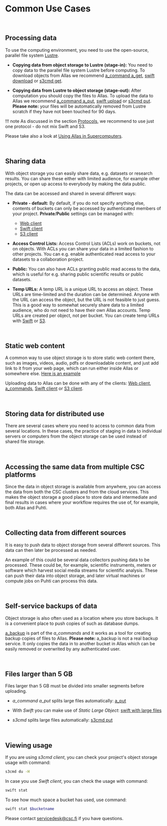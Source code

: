 
# Common Use Cases

&nbsp;


## Processing data

To use the computing environment, you need to use the open-source, parallel file system [Lustre](http://lustre.org/).

* **Copying data from object storage to Lustre (stage-in):** You need to copy data to the parallel file system Lustre before computing. To download objects from Allas we recommend [a_command a_get](./a_commands.md#a_get-retrieves-the-stored-data), [swift download](./swift_client.md#download-objects-and-buckets) or [s3cmd get](./s3_client.md#download-objects).

* **Copying data from Lustre to object storage (stage-out):** After computation you should copy the files to Allas. To upload the data to Allas we recommend [a_command a_put](./a_commands.md#a_put-uploads-data-to-allas), [swift upload](./swift_client.md#create-buckets-and-upload-objects) or [s3cmd put](./s3_client.md#create-buckets-and-upload-objects). **Please note:** your files will be automatically removed from Lustre scratch if they have not been touched for 90 days.

!!! note
    As discussed in the section [Protocols](../accessing_allas.md#protocols), we recommend 
    to use just one protocol - do not mix Swift and S3.

Please take also a look at [Using Allas in Supercomputers](#using-allas-with-supercomputers).

&nbsp;


## Sharing data

With object storage you can easily share data, e.g. datasets or research results. You can share these either with limited audience, for example other projects, or open up access to everybody by making the data public.
 
The data can be accessed and shared in several different ways:
 
* **Private - default:** By default, if you do not specify anything else, contents of buckets can only be accessed by authenticated members of your project. **Private**/**Public** settings can be managed with:
	* [Web client](./web_client.md#view-objects-via-internet)
	* [Swift client](./swift_client.md#temp-urls)
	* [S3 client](./s3_client.md#s3cmd-and-public-objects)
 

* **Access Control Lists:** Access Control Lists (ACLs) work on buckets, not on objects. With ACLs you can share your data in a limited fashion to other projects. You can e.g. enable authenticated read access to your datasets to a collaboration project.

 
* **Public:** You can also have ACLs granting public read access to the data, which is useful for e.g. sharing public scientific results or public datasets.

 
* **Temp URLs:** A temp URL is a unique URL to access an object. These URLs are time-limited and the duration can be determined. Anyone with the URL can access the object, but the URL is not feasible to just guess. This is a good way to somewhat securely share data to a limited audience, who do not need to have their own Allas accounts. Temp URLs are created per object, not per bucket. You can create temp URLs with [Swift](./swift_client.md#temp-urls) or [S3](./s3_client.md#temporary-urls).

&nbsp;


 
## Static web content

A common way to use object storage is to store static web content there, such as images, videos, audio, pdfs or downloadable content, and just add link to it from your web page, which can run either inside Allas or somewhere else. [Here is an example](https://object.pouta.csc.fi/my_fishbucket/my_fish)

Uploading data to Allas can be done with any of the clients: [Web client](./web_client.md#upload-an-object), [a_commands](./a_commands.md#a_put-uploads-data-to-allas), [Swift client](./swift_client.md#create-buckets-and-upload-objects) or [S3 client](./s3_client.md#create-buckets-and-upload-objects).
 
&nbsp;


## Storing data for distributed use

There are several cases where you need to access to common data from several locations. In these cases, the practice of staging in data to individual servers or computers from the object storage can be used instead of shared file storage.

&nbsp;


## Accessing the same data from multiple CSC platforms

Since the data in object storage is available from anywhere, you can access the data from both the CSC clusters and from the cloud services. This makes the object storage a good place to store data and intermediate and final results in cases where your workflow requires the use of, for example, both Allas and Puhti.

&nbsp;


## Collecting data from different sources

It is easy to push data to object storage from several different sources. This data can then later be processed as needed.


An example of this could be several data collectors pushing data to be processed. These could be, for example, scientific instruments, meters or software which harvest social media streams for scientific analysis. These can push their data into object storage, and later virtual machines or compute jobs on Puhti can process this data.
 
&nbsp;


## Self-service backups of data

Object storage is also often used as a location where you store backups. It is a convenient place to push copies of such as database dumps.

[a_backup](./a_backup.md) is part of the *a_commands* and it works as a tool for creating backup copies of files to Allas. **Please note:** a_backup is not a real backup service. It only copies the data in to another bucket in Allas which can be easily removed or overwrited by any authenticated user.

&nbsp;


## Files larger than 5 GB

Files larger than 5 GB must be divided into smaller segments before uploading. 

* *a_command a_put* splits large files automatically: [a_put](./a_commands.md#a_put-uploads-data-to-allas)

* With _Swift_ you can make use of _Static Large Object_: [swift with large files](./swift_client.md#files-larger-than-5-gb)

* _s3cmd_ splits large files automatically: [s3cmd put](./s3_client.md#create-buckets-and-upload-objects)

&nbsp;


## Viewing usage

If you are using _s3cmd client_, you can check your project's object storage usage with command:
```bash
s3cmd du -H
```

In case you use _Swift client_, you can check the usage with command:
```bash 
swift stat
```

To see how much space a bucket has used, use command:
```bash
swift stat $bucketname
```

Please contact servicedesk@csc.fi if you have questions.

&nbsp;
